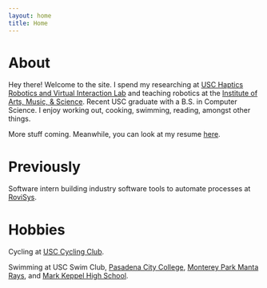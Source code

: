 ```yaml
---
layout: home
title: Home
---
```


# About

Hey there! Welcome to the site. I spend my researching at [USC Haptics Robotics and Virtual Interaction Lab](https://sites.usc.edu/culbertson/) and teaching robotics at the [Institute of Arts, Music, & Science](http://www.iams-usa.org/). Recent USC graduate with a B.S. in Computer Science. I enjoy working out, cooking, swimming, reading, amongst other things.

More stuff coming. Meanwhile, you can look at my resume [here](assets/files/KennethTietResume.pdf).

# Previously

Software intern building industry software tools to automate processes at [RoviSys](https://www.rovisys.com).

# Hobbies

Cycling at [USC Cycling Club](https://usccycling.com/).

Swimming at USC Swim Club, [Pasadena City College](https://pcclancers.com/sports/mswimdive/index), [Monterey Park Manta Rays](https://pcclancers.com/sports/mswimdive/index), and [Mark Keppel High School](https://www.mkhs.org/).


<!-- This is the home page. It can be used for a short introduction. [Click here](cv) to see the full CV, and [here](assets/files/cv.pdf) to download a print version. The theme also ships with a blog: [click here](posts) to scroll posts from the most recent. Finally, [click here](404) to see a page that can't be found.

By default, the theme only contains these few pages in order to stay lean and flexible. However, it can be easily extended to accommodate more pages, [collections](https://jekyllrb.com/docs/collections/), [categories, and tags](https://jekyllrb.com/docs/posts/#tags-and-categories).

Ut enim ad minim veniam, quis nostrud exercitation ullamco laboris nisi ut aliquip ex ea commodo consequat. Duis aute irure dolor in reprehenderit in voluptate velit esse cillum dolore eu fugiat nulla pariatur. Excepteur sint occaecat cupidatat non proident, sunt in culpa qui officia deserunt mollit anim id est laborum.

Below is a list of blog posts included for illustrative purposes. Make sure to delete or modify them before deploying your website. -->

<!-- {% include archive.html %} -->
